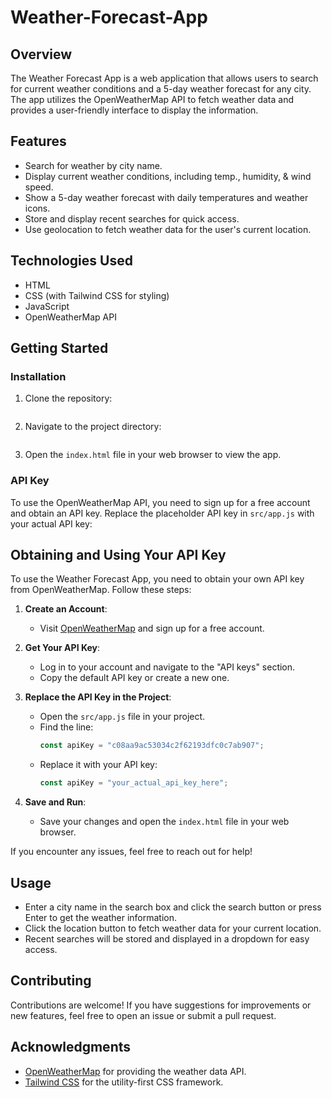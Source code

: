 # Weather-Forecast-App

## Overview

The Weather Forecast App is a web application that allows users to search for current weather conditions and a 5-day weather forecast for any city. The app utilizes the OpenWeatherMap API to fetch weather data and provides a user-friendly interface to display the information.

## Features

- Search for weather by city name.
- Display current weather conditions, including temp., humidity, & wind speed.
- Show a 5-day weather forecast with daily temperatures and weather icons.
- Store and display recent searches for quick access.
- Use geolocation to fetch weather data for the user's current location.

## Technologies Used

- HTML
- CSS (with Tailwind CSS for styling)
- JavaScript
- OpenWeatherMap API

## Getting Started

### Installation

1. Clone the repository:
   ```git clone https://github.com/shubhamsLinesOfCode/weather-forecast-app.git

   ```
2. Navigate to the project directory:
   ```cd weather-forecast-app

   ```
3. Open the `index.html` file in your web browser to view the app.

### API Key

To use the OpenWeatherMap API, you need to sign up for a free account and obtain an API key. Replace the placeholder API key in `src/app.js` with your actual API key:

## Obtaining and Using Your API Key

To use the Weather Forecast App, you need to obtain your own API key from OpenWeatherMap. Follow these steps:

1. **Create an Account**:

   - Visit [OpenWeatherMap](https://openweathermap.org/) and sign up for a free account.

2. **Get Your API Key**:

   - Log in to your account and navigate to the "API keys" section.
   - Copy the default API key or create a new one.

3. **Replace the API Key in the Project**:

   - Open the `src/app.js` file in your project.
   - Find the line:
     ```javascript
     const apiKey = "c08aa9ac53034c2f62193dfc0c7ab907";
     ```
   - Replace it with your API key:
     ```javascript
     const apiKey = "your_actual_api_key_here";
     ```

4. **Save and Run**:
   - Save your changes and open the `index.html` file in your web browser.

If you encounter any issues, feel free to reach out for help!

## Usage

- Enter a city name in the search box and click the search button or press Enter to get the weather information.
- Click the location button to fetch weather data for your current location.
- Recent searches will be stored and displayed in a dropdown for easy access.

## Contributing

Contributions are welcome! If you have suggestions for improvements or new features, feel free to open an issue or submit a pull request.

## Acknowledgments

- [OpenWeatherMap](https://openweathermap.org/) for providing the weather data API.
- [Tailwind CSS](https://tailwindcss.com/) for the utility-first CSS framework.
